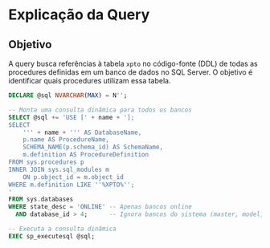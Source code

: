 # Explicação da Query

## Objetivo
A query busca referências à tabela `xpto` no código-fonte (DDL) de todas as procedures definidas em um banco de dados no SQL Server. O objetivo é identificar quais procedures utilizam essa tabela.

```SQL
DECLARE @sql NVARCHAR(MAX) = N'';

-- Monta uma consulta dinâmica para todos os bancos
SELECT @sql += 'USE [' + name + ']; 
SELECT 
    ''' + name + ''' AS DatabaseName,
    p.name AS ProcedureName,
    SCHEMA_NAME(p.schema_id) AS SchemaName,
    m.definition AS ProcedureDefinition
FROM sys.procedures p
INNER JOIN sys.sql_modules m
    ON p.object_id = m.object_id
WHERE m.definition LIKE ''%XPTO%'';
'
FROM sys.databases
WHERE state_desc = 'ONLINE' -- Apenas bancos online
  AND database_id > 4;      -- Ignora bancos do sistema (master, model, msdb, tempdb)

-- Executa a consulta dinâmica
EXEC sp_executesql @sql;
```
